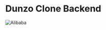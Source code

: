 
# Dunzo Clone Backend

![Alibaba](https://triveniprasadgupta-portfolio.netlify.app/images/alibaba_snap1.png)
